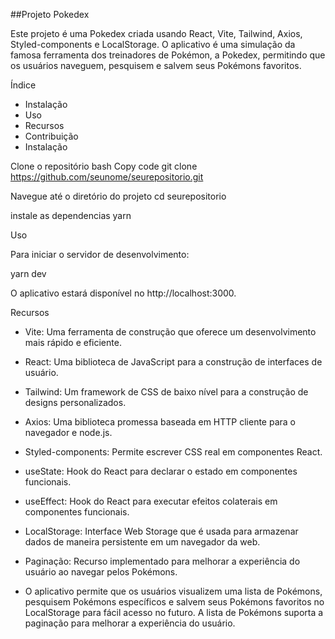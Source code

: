 ##Projeto Pokedex

Este projeto é uma Pokedex criada usando React, Vite, Tailwind, Axios, Styled-components e LocalStorage. O aplicativo é uma simulação da famosa ferramenta dos treinadores de Pokémon, a Pokedex, permitindo que os usuários naveguem, pesquisem e salvem seus Pokémons favoritos.

Índice

- Instalação
- Uso
- Recursos
- Contribuição
- Instalação

Clone o repositório
bash
Copy code
git clone https://github.com/seunome/seurepositorio.git

Navegue até o diretório do projeto
cd seurepositorio

instale as dependencias
yarn

Uso

Para iniciar o servidor de desenvolvimento:

yarn dev

O aplicativo estará disponível no http://localhost:3000.

Recursos

- Vite: Uma ferramenta de construção que oferece um desenvolvimento mais rápido e eficiente.
- React: Uma biblioteca de JavaScript para a construção de interfaces de usuário.
- Tailwind: Um framework de CSS de baixo nível para a construção de designs personalizados.
- Axios: Uma biblioteca promessa baseada em HTTP cliente para o navegador e node.js.
- Styled-components: Permite escrever CSS real em componentes React.
- useState: Hook do React para declarar o estado em componentes funcionais.
- useEffect: Hook do React para executar efeitos colaterais em componentes funcionais.
- LocalStorage: Interface Web Storage que é usada para armazenar dados de maneira persistente em um navegador da web.
- Paginação: Recurso implementado para melhorar a experiência do usuário ao navegar pelos Pokémons.

- O aplicativo permite que os usuários visualizem uma lista de Pokémons, pesquisem Pokémons específicos e salvem seus Pokémons favoritos no LocalStorage para fácil acesso no futuro. A lista de Pokémons suporta a paginação para melhorar a experiência do usuário.
